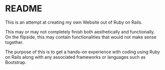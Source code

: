 # README

This is an attempt at creating my own Website out of Ruby on Rails.

This may or may not completely finish both aesthetically and functionally.
On the flipside, this may contain functionalities that would not make sense together.

The purpose of this is to get a hands-on experience with coding using Ruby on Rails along with any associated frameworks or languages such as Bootstrap.
